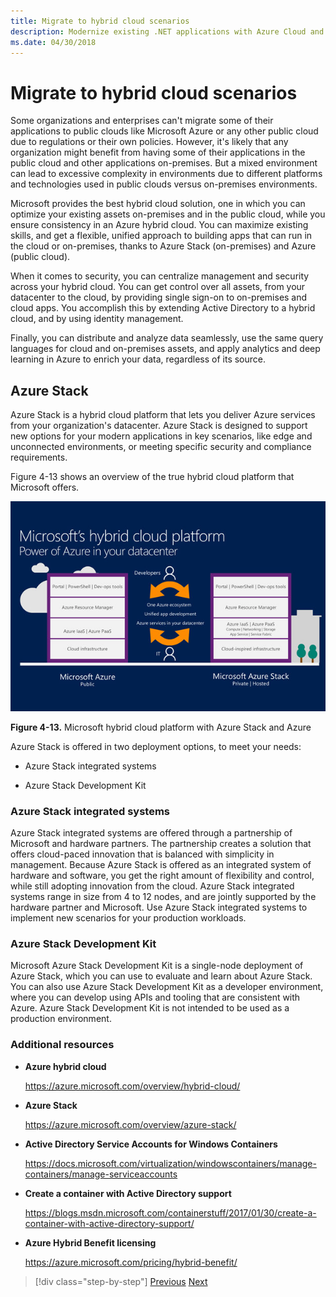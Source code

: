 ```yaml
---
title: Migrate to hybrid cloud scenarios
description: Modernize existing .NET applications with Azure Cloud and Windows containers | Migrate to hybrid cloud scenarios
ms.date: 04/30/2018
---
```

# Migrate to hybrid cloud scenarios

Some organizations and enterprises can't migrate some of their applications to public clouds like Microsoft Azure or any other public cloud due to regulations or their own policies. However, it's likely that any organization might benefit from having some of their applications in the public cloud and other applications on-premises. But a mixed environment can lead to excessive complexity in environments due to different platforms and technologies used in public clouds versus on-premises environments.

Microsoft provides the best hybrid cloud solution, one in which you can optimize your existing assets on-premises and in the public cloud, while you ensure consistency in an Azure hybrid cloud. You can maximize existing skills, and get a flexible, unified approach to building apps that can run in the cloud or on-premises, thanks to Azure Stack (on-premises) and Azure (public cloud).

When it comes to security, you can centralize management and security across your hybrid cloud. You can get control over all assets, from your datacenter to the cloud, by providing single sign-on to on-premises and cloud apps. You accomplish this by extending Active Directory to a hybrid cloud, and by using identity management.

Finally, you can distribute and analyze data seamlessly, use the same query languages for cloud and on-premises assets, and apply analytics and deep learning in Azure to enrich your data, regardless of its source.

## Azure Stack

Azure Stack is a hybrid cloud platform that lets you deliver Azure services from your organization's datacenter. Azure Stack is designed to support new options for your modern applications in key scenarios, like edge and unconnected environments, or meeting specific security and compliance requirements.

Figure 4-13 shows an overview of the true hybrid cloud platform that Microsoft offers.

![Diagram of Microsoft hybrid cloud platform with Azure Stack and Azure.](./media/migrate-to-hybrid-cloud-scenarios/microsoft-hybrid-cloud-platform.png)

**Figure 4-13.** Microsoft hybrid cloud platform with Azure Stack and Azure

Azure Stack is offered in two deployment options, to meet your needs:

- Azure Stack integrated systems

- Azure Stack Development Kit

### Azure Stack integrated systems

Azure Stack integrated systems are offered through a partnership of Microsoft and hardware partners. The partnership creates a solution that offers cloud-paced innovation that is balanced with simplicity in management. Because Azure Stack is offered as an integrated system of hardware and software, you get the right amount of flexibility and control, while still adopting innovation from the cloud. Azure Stack integrated systems range in size from 4 to 12 nodes, and are jointly supported by the hardware partner and Microsoft. Use Azure Stack integrated systems to implement new scenarios for your production workloads.

### Azure Stack Development Kit

Microsoft Azure Stack Development Kit is a single-node deployment of Azure Stack, which you can use to evaluate and learn about Azure Stack. You can also use Azure Stack Development Kit as a developer environment, where you can develop using APIs and tooling that are consistent with Azure. Azure Stack Development Kit is not intended to be used as a production environment.

### Additional resources

- **Azure hybrid cloud**

    <https://azure.microsoft.com/overview/hybrid-cloud/>

- **Azure Stack**

    <https://azure.microsoft.com/overview/azure-stack/>

- **Active Directory Service Accounts for Windows Containers**

    <https://docs.microsoft.com/virtualization/windowscontainers/manage-containers/manage-serviceaccounts>

- **Create a container with Active Directory support**

    <https://blogs.msdn.microsoft.com/containerstuff/2017/01/30/create-a-container-with-active-directory-support/>

- **Azure Hybrid Benefit licensing**

    <https://azure.microsoft.com/pricing/hybrid-benefit/>

>[!div class="step-by-step"]
>[Previous](mmodernize-lifecycle-ci-cd-pipelines-devops-cloud-tools.md)
>[Next](../walkthroughs-technical-get-started-overview.md)
